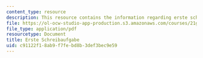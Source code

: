 ```yaml
---
content_type: resource
description: This resource contains the information regarding erste schreibaufgabe.
file: https://ol-ocw-studio-app-production.s3.amazonaws.com/courses/21g-403-german-iii-spring-2004/c91122f18ab9f7febd8b3def3bec9e59_MIT21G_403S04_asn1_3.pdf
file_type: application/pdf
resourcetype: Document
title: Erste Schreibaufgabe
uid: c91122f1-8ab9-f7fe-bd8b-3def3bec9e59
---
```

